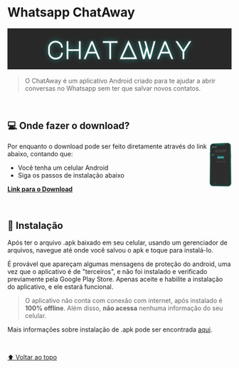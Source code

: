 # Whatsapp ChatAway

<img src="https://raw.githubusercontent.com/thiagowaib/chataway/main/.github/Banner.png" 
width="auto" alt="Banner">

> O ChatAway é um aplicativo Android criado para te ajudar a abrir conversas no Whatsapp sem ter que salvar novos contatos.

<br>

## 💻 Onde fazer o download?

<img src="https://raw.githubusercontent.com/thiagowaib/chataway/main/.github/Model.png" 
width="10%" alt="Modelo" style="float: right">

Por enquanto o download pode ser feito diretamente através do link abaixo, contando que:
* Você tenha um celular Android
* Siga os passos de instalação abaixo

**[Link para o Download](https://drive.google.com/file/d/18_PyDQLdqag_ggk0hJIsHqKo_lKPjhtM/view?usp=sharing "Link para o Download")**

<br>

## 🚀 Instalação

Após ter o arquivo .apk baixado em seu celular, usando um gerenciador de arquivos, navegue até onde você salvou o apk e toque para instalá-lo.

É provável que apareçam algumas mensagens de proteção do android, uma vez que o aplicativo é de "terceiros", e não foi instalado e verificado previamente pela Google Play Store. 
Apenas aceite e habilite a instalação do aplicativo, e ele estará funcional.

> O aplicativo não conta com conexão com internet, após instalado é **100% offline**. Além disso, **não acessa** nenhuma informação do seu celular.

Mais informações sobre instalação de .apk pode ser encontrada [aqui](https://www.nextpit.com/android-for-beginners-what-is-an-apk-file "aqui").

<br>

[⬆ Voltar ao topo](#readme)<br>